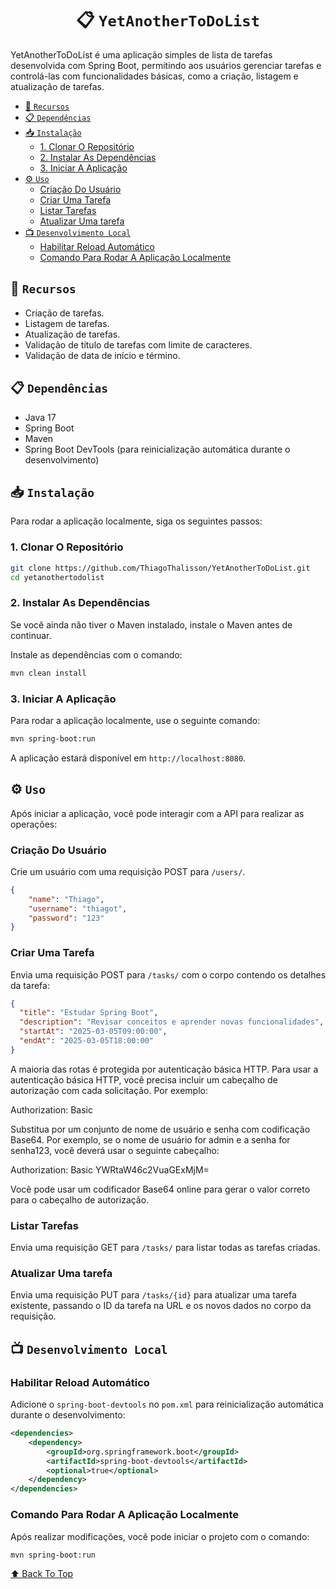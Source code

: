 <div align="center">

# 📋 `YetAnotherToDoList` <!-- omit in toc -->

</div>

YetAnotherToDoList é uma aplicação simples de lista de tarefas desenvolvida com Spring Boot, permitindo aos usuários gerenciar tarefas e controlá-las com funcionalidades básicas, como a criação, listagem e atualização de tarefas.

- [🚗 `Recursos`](#-recursos)
- [📋 `Dependências`](#-dependências)
- [📥 `Instalação`](#-instalação)
  - [1.  Clonar O Repositório](#1--clonar-o-repositório)
  - [2.  Instalar As Dependências](#2--instalar-as-dependências)
  - [3.  Iniciar A Aplicação](#3--iniciar-a-aplicação)
- [⚙️ `Uso`](#️-uso)
  - [Criação Do Usuário](#criação-do-usuário)
  - [Criar Uma Tarefa](#criar-uma-tarefa)
  - [Listar Tarefas](#listar-tarefas)
  - [Atualizar Uma tarefa](#atualizar-uma-tarefa)
- [📺 `Desenvolvimento Local`](#-desenvolvimento-local)
  - [Habilitar Reload Automático](#habilitar-reload-automático)
  - [Comando Para Rodar A Aplicação Localmente](#comando-para-rodar-a-aplicação-localmente)

## 🚗 `Recursos`

* Criação de tarefas.
* Listagem de tarefas.
* Atualização de tarefas.
* Validação de título de tarefas com limite de caracteres.
* Validação de data de início e término.

## 📋 `Dependências`

* Java 17
* Spring Boot
* Maven
* Spring Boot DevTools (para reinicialização automática durante o desenvolvimento)

## 📥 `Instalação`

Para rodar a aplicação localmente, siga os seguintes passos:

### 1.  Clonar O Repositório

```bash
git clone https://github.com/ThiagoThalisson/YetAnotherToDoList.git
cd yetanothertodolist
```

### 2.  Instalar As Dependências

Se você ainda não tiver o Maven instalado, instale o Maven antes de continuar.

Instale as dependências com o comando:

```bash
mvn clean install
```

### 3.  Iniciar A Aplicação

Para rodar a aplicação localmente, use o seguinte comando:

```bash
mvn spring-boot:run
```

A aplicação estará disponível em `http://localhost:8080`.

## ⚙️ `Uso`

Após iniciar a aplicação, você pode interagir com a API para realizar as operações:

### Criação Do Usuário
Crie um usuário com uma requisição POST para `/users/`.
```json
{
    "name": "Thiago",
    "username": "thiagot",
    "password": "123"
}
```


### Criar Uma Tarefa

Envia uma requisição POST para `/tasks/` com o corpo contendo os detalhes da tarefa:

```json
{
  "title": "Estudar Spring Boot",
  "description": "Revisar conceitos e aprender novas funcionalidades",
  "startAt": "2025-03-05T09:00:00",
  "endAt": "2025-03-05T18:00:00"
}
```
A maioria das rotas é protegida por autenticação básica HTTP. Para usar a autenticação básica HTTP, você precisa incluir um cabeçalho de autorização com cada solicitação. Por exemplo:

Authorization: Basic <credenciais>

Substitua <credenciais> por um conjunto de nome de usuário e senha com codificação Base64. Por exemplo, se o nome de usuário for admin e a senha for senha123, você deverá usar o seguinte cabeçalho:

Authorization: Basic YWRtaW46c2VuaGExMjM=

Você pode usar um codificador Base64 online para gerar o valor correto para o cabeçalho de autorização.

### Listar Tarefas

Envia uma requisição GET para `/tasks/` para listar todas as tarefas criadas.

### Atualizar Uma tarefa

Envia uma requisição PUT para `/tasks/{id}` para atualizar uma tarefa existente, passando o ID da tarefa na URL e os novos dados no corpo da requisição.

## 📺 `Desenvolvimento Local`

### Habilitar Reload Automático

Adicione o `spring-boot-devtools` no `pom.xml` para reinicialização automática durante o desenvolvimento:

```xml
<dependencies>
    <dependency>
        <groupId>org.springframework.boot</groupId>
        <artifactId>spring-boot-devtools</artifactId>
        <optional>true</optional>
    </dependency>
</dependencies>
```

### Comando Para Rodar A Aplicação Localmente

Após realizar modificações, você pode iniciar o projeto com o comando:

```bash
mvn spring-boot:run
```

[⬆ Back To Top]()